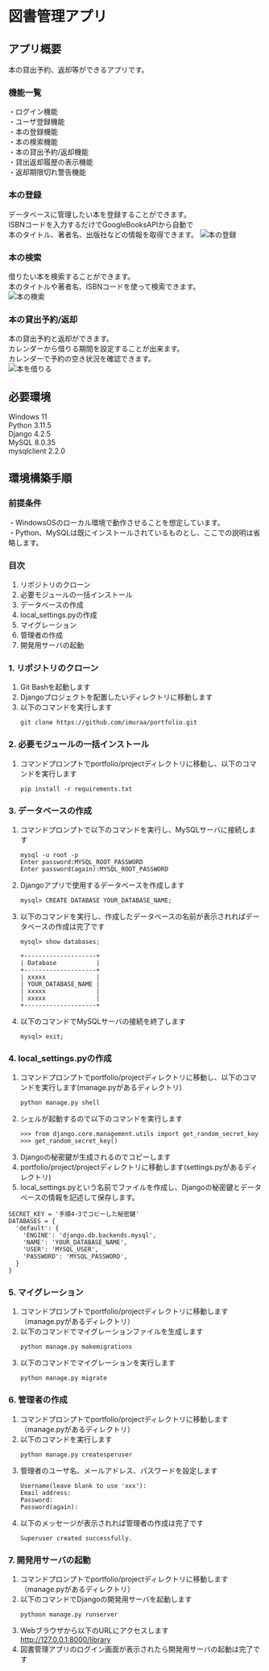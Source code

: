 # 図書管理アプリ

## アプリ概要
本の貸出予約、返却等ができるアプリです。
### 機能一覧
・ログイン機能  
・ユーザ登録機能  
・本の登録機能  
・本の検索機能  
・本の貸出予約/返却機能  
・貸出返却履歴の表示機能  
・返却期限切れ警告機能  

### 本の登録
データベースに管理したい本を登録することができます。  
ISBNコードを入力するだけでGoogleBooksAPIから自動で  
本のタイトル、著者名、出版社などの情報を取得できます。 
![本の登録](https://github.com/imuraa/portfolio/assets/146056765/4f66ecc2-b4c3-4ad7-9eda-e56e881bfed4)

### 本の検索
借りたい本を検索することができます。  
本のタイトルや著者名、ISBNコードを使って検索できます。  
![本の検索](https://github.com/imuraa/portfolio/assets/146056765/cbc4d23f-ce6f-4b3a-ac2b-e928dd59d22b)

### 本の貸出予約/返却
本の貸出予約と返却ができます。  
カレンダーから借りる期間を設定することが出来ます。  
カレンダーで予約の空き状況を確認できます。  
![本を借りる](https://github.com/imuraa/portfolio/assets/146056765/c622bf94-3ae1-4568-89cf-142035413407)

## 必要環境
Windows 11  
Python 3.11.5  
Django 4.2.5  
MySQL 8.0.35  
mysqlclient 2.2.0

## 環境構築手順
### 前提条件
・WindowsOSのローカル環境で動作させることを想定しています。  
・Python、MySQLは既にインストールされているものとし、ここでの説明は省略します。

### 目次
1. リポジトリのクローン
2. 必要モジュールの一括インストール
3. データベースの作成
6. local_settings.pyの作成
7. マイグレーション
8. 管理者の作成
9. 開発用サーバの起動

### 1. リポジトリのクローン
1. Git Bashを起動します
2. Djangoプロジェクトを配置したいディレクトリに移動します
3. 以下のコマンドを実行します
   ```
   git clone https://github.com/imuraa/portfolio.git
   ```
   
### 2. 必要モジュールの一括インストール
1. コマンドプロンプトでportfolio/projectディレクトリに移動し、以下のコマンドを実行します
   ```
   pip install -r requirements.txt
   ```

### 3. データベースの作成
1. コマンドプロンプトで以下のコマンドを実行し、MySQLサーバに接続します
   ```
   mysql -u root -p
   Enter password:MYSQL_ROOT_PASSWORD
   Enter password(again):MYSQL_ROOT_PASSWORD
   ```
2. Djangoアプリで使用するデータベースを作成します
   ```
   mysql> CREATE DATABASE YOUR_DATABASE_NAME;
   ```
3. 以下のコマンドを実行し、作成したデータベースの名前が表示されればデータベースの作成は完了です
   ```
   mysql> show databases;
   ```
   ```
   +--------------------+
   | Database           |
   +--------------------+
   | xxxxx              |
   | YOUR_DATABASE_NAME |
   | xxxxx              |
   | xxxxx              |
   +--------------------+
   ```
   
4. 以下のコマンドでMySQLサーバの接続を終了します
   ```
   mysql> exit;
   ```

### 4. local_settings.pyの作成
1. コマンドプロンプトでportfolio/projectディレクトリに移動し、以下のコマンドを実行します(manage.pyがあるディレクトリ)
   ```
   python manage.py shell
   ```
2. シェルが起動するので以下のコマンドを実行します
   ```
   >>> from django.core.management.utils import get_random_secret_key
   >>> get_random_secret_key()
   ```
3. Djangoの秘密鍵が生成されるのでコピーします
4. portfolio/project/projectディレクトリに移動します(settings.pyがあるディレクトリ)
5. local_settings.pyという名前でファイルを作成し、Djangoの秘密鍵とデータベースの情報を記述して保存します。

```
SECRET_KEY = '手順4-3でコピーした秘密鍵'
DATABASES = {
  'default': {
    'ENGINE': 'django.db.backends.mysql',
    'NAME': 'YOUR_DATABASE_NAME',
    'USER': 'MYSQL_USER',
    'PASSWORD': 'MYSQL_PASSWORD',
  }
}   
```  

### 5. マイグレーション
1. コマンドプロンプトでportfolio/projectディレクトリに移動します（manage.pyがあるディレクトリ）
2. 以下のコマンドでマイグレーションファイルを生成します
   ```
   python manage.py makemigrations
   ```
3. 以下のコマンドでマイグレーションを実行します
   ```
   python manage.py migrate
   ```

### 6. 管理者の作成
1. コマンドプロンプトでportfolio/projectディレクトリに移動します（manage.pyがあるディレクトリ）
2. 以下のコマンドを実行します
   ```
   python manage.py createsperuser
   ```
3. 管理者のユーザ名、メールアドレス、パスワードを設定します
   ```
   Username(leave blank to use 'xxx'):
   Email address:
   Password:
   Password(again):
   ```
4. 以下のメッセージが表示されれば管理者の作成は完了です
    ```
    Superuser created successfully.
    ```

### 7. 開発用サーバの起動
1. コマンドプロンプトでportfolio/projectディレクトリに移動します（manage.pyがあるディレクトリ）
2. 以下のコマンドでDjangoの開発用サーバを起動します
   ```
   pythoon manage.py runserver
   ```
5. Webブラウザから以下のURLにアクセスします  
   http://127.0.0.1:8000/library
6. 図書管理アプリのログイン画面が表示されたら開発用サーバの起動は完了です
